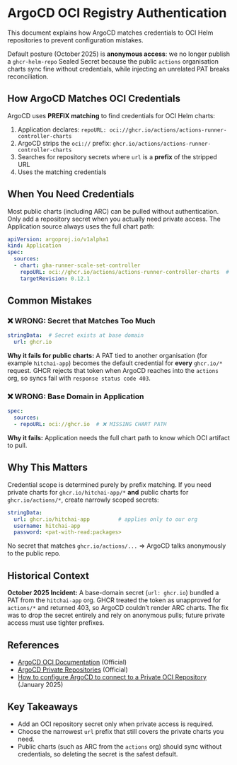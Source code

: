 # ArgoCD OCI Registry Authentication

This document explains how ArgoCD matches credentials to OCI Helm repositories to prevent configuration mistakes.

Default posture (October 2025) is **anonymous access**: we no longer publish a `ghcr-helm-repo` Sealed Secret because the public `actions` organisation charts sync fine without credentials, while injecting an unrelated PAT breaks reconciliation.

## How ArgoCD Matches OCI Credentials

ArgoCD uses **PREFIX matching** to find credentials for OCI Helm charts:

1. Application declares: `repoURL: oci://ghcr.io/actions/actions-runner-controller-charts`
2. ArgoCD strips the `oci://` prefix: `ghcr.io/actions/actions-runner-controller-charts`
3. Searches for repository secrets where `url` is a **prefix** of the stripped URL
4. Uses the matching credentials

## When You Need Credentials

Most public charts (including ARC) can be pulled without authentication. Only add a repository secret when you actually need private access. The Application source always uses the full chart path:

```yaml
apiVersion: argoproj.io/v1alpha1
kind: Application
spec:
  sources:
  - chart: gha-runner-scale-set-controller
    repoURL: oci://ghcr.io/actions/actions-runner-controller-charts  # ✅ FULL PATH
    targetRevision: 0.12.1
```

## Common Mistakes

### ❌ WRONG: Secret that Matches Too Much

```yaml
stringData:  # Secret exists at base domain
  url: ghcr.io
```

**Why it fails for public charts:** A PAT tied to another organisation (for example `hitchai-app`) becomes the default credential for **every** `ghcr.io/*` request. GHCR rejects that token when ArgoCD reaches into the `actions` org, so syncs fail with `response status code 403`.

### ❌ WRONG: Base Domain in Application

```yaml
spec:
  sources:
  - repoURL: oci://ghcr.io  # ❌ MISSING CHART PATH
```

**Why it fails:** Application needs the full chart path to know which OCI artifact to pull.

## Why This Matters

Credential scope is determined purely by prefix matching. If you need private charts for `ghcr.io/hitchai-app/*` **and** public charts for `ghcr.io/actions/*`, create narrowly scoped secrets:

```yaml
stringData:
  url: ghcr.io/hitchai-app         # applies only to our org
  username: hitchai-app
  password: <pat-with-read:packages>
```

No secret that matches `ghcr.io/actions/...` ⇒ ArgoCD talks anonymously to the public repo.

## Historical Context

**October 2025 Incident:** A base-domain secret (`url: ghcr.io`) bundled a PAT from the `hitchai-app` org. GHCR treated the token as unapproved for `actions/*` and returned 403, so ArgoCD couldn’t render ARC charts. The fix was to drop the secret entirely and rely on anonymous pulls; future private access must use tighter prefixes.

## References

- [ArgoCD OCI Documentation](https://argo-cd.readthedocs.io/en/latest/user-guide/oci/) (Official)
- [ArgoCD Private Repositories](https://argo-cd.readthedocs.io/en/stable/user-guide/private-repositories/) (Official)
- [How to configure ArgoCD to connect to a Private OCI Repository](https://blog.devops.dev/how-to-configure-argocd-to-connect-to-a-private-oci-repository-ft-dockerhub-b92fc0ead60d) (January 2025)

## Key Takeaways

- Add an OCI repository secret only when private access is required.
- Choose the narrowest `url` prefix that still covers the private charts you need.
- Public charts (such as ARC from the `actions` org) should sync without credentials, so deleting the secret is the safest default.
